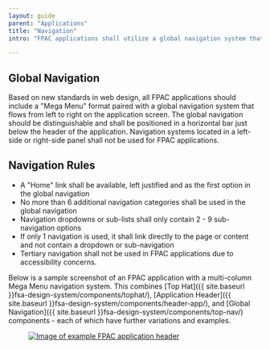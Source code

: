 ```yaml
---
layout: guide
parent: "Applications"
title: "Navigation"
intro: "FPAC applications shall utilize a global navigation system that complies with the below specifications."

---
```


## Global Navigation

Based on new standards in web design, all FPAC applications should include a "Mega Menu" format paired with a global navigation system that flows from left to right on the application screen. The global navigation should be distinguishable and shall be positioned in a horizontal bar just below the header of the application. Navigation systems located in a left-side or right-side panel shall not be used for FPAC applications.

## Navigation Rules

  * A "Home" link shall be available, left justified and as the first option in the global navigation
  * No more than 6 additional navigation categories shall be used in the global navigation
  * Navigation dropdowns or sub-lists shall only contain 2 - 9 sub-navigation options
  * If only 1 navigation is used, it shall link directly to the page or content and not contain a dropdown or sub-navigation
  * Tertiary navigation shall not be used in FPAC applications due to accessibility concerns.

Below is a sample screenshot of an FPAC application with a multi-column Mega Menu navigation system. This combines [Top Hat]({{ site.baseurl }}fsa-design-system/components/tophat/), [Application Header]({{ site.baseurl }}fsa-design-system/components/header-app/), and [Global Navigation]({{ site.baseurl }}fsa-design-system/components/top-nav/) components - each of which have further variations and examples.

<figure>
  <a href="{{ site.baseurl }}img/subcategories/applications/mega-menu.png" target="_blank"><img src="{{ site.baseurl }}img/subcategories/applications/mega-menu.png" alt="Image of example FPAC application header"></a>
</figure>
